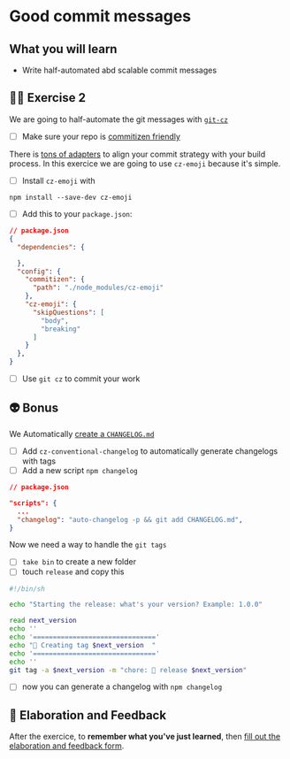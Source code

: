 # Good commit messages

## What you will learn

- Write half-automated abd scalable commit messages

## 👨‍🚀 Exercise 2

We are going to half-automate the git messages with [`git-cz`](https://github.com/commitizen/cz-cli)

- [ ] Make sure your repo is [commitizen friendly](https://github.com/commitizen/cz-cli#making-your-repo-commitizen-friendly)

There is [tons of adapters](https://github.com/commitizen/cz-cli#adapters) to align your commit strategy with your build process. In this exercice we are going to use `cz-emoji` because it's simple.

- [ ] Install `cz-emoji` with

```language
npm install --save-dev cz-emoji
```

- [ ] Add this to your `package.json`:

```json
// package.json
{
  "dependencies": {

  },
  "config": {
    "commitizen": {
      "path": "./node_modules/cz-emoji"
    },
    "cz-emoji": {
      "skipQuestions": [
        "body",
        "breaking"
      ]
    }
  },
}
```

- [ ] Use `git cz` to commit your work

## 👽 Bonus

We Automatically [create a `CHANGELOG.md`](https://github.com/expo/expo-cli/blob/master/CHANGELOG.md)

- [ ] Add `cz-conventional-changelog` to automatically generate changelogs with tags
- [ ] Add a new script `npm changelog`

```json
// package.json

"scripts": {
  ...
  "changelog": "auto-changelog -p && git add CHANGELOG.md",
}
```

Now we need a way to handle the `git tags`

- [ ] `take bin` to create a new folder
- [ ] touch `release` and copy this

```sh
#!/bin/sh

echo "Starting the release: what's your version? Example: 1.0.0"

read next_version
echo ''
echo '==============================='
echo "🔭 Creating tag $next_version  "
echo '==============================='
echo ''
git tag -a $next_version -m "chore: 🤖 release $next_version"
```

- [ ] now you can generate a changelog with `npm changelog`

## 🏅 Elaboration and Feedback

After the exercice, to __remember what you've just learned__, then [fill out the elaboration and feedback form](https://airtable.com/shrBuZqOJL5UeLLF1?prefill_Name=GitHub%20102&prefill_Exercice=02).
